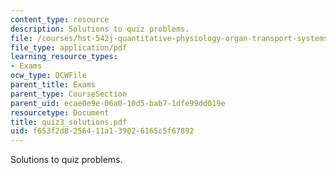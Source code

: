 ```yaml
---
content_type: resource
description: Solutions to quiz problems.
file: /courses/hst-542j-quantitative-physiology-organ-transport-systems-spring-2004/f653f2d8256411a139026165c5f67892_quiz3_solutions.pdf
file_type: application/pdf
learning_resource_types:
- Exams
ocw_type: OCWFile
parent_title: Exams
parent_type: CourseSection
parent_uid: ecae0e9e-06a0-10d5-bab7-1dfe99dd019e
resourcetype: Document
title: quiz3_solutions.pdf
uid: f653f2d8-2564-11a1-3902-6165c5f67892
---
```

Solutions to quiz problems.

